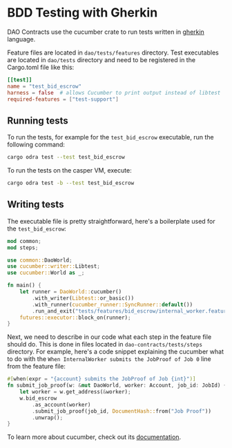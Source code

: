 # BDD Testing with Gherkin
DAO Contracts use the cucumber crate to run tests written in [gherkin](https://cucumber.io/docs/gherkin/) language.

Feature files are located in `dao/tests/features` directory.
Test executables are located in `dao/tests` directory and need to be registered in the
Cargo.toml file like this:

```toml
[[test]]
name = "test_bid_escrow"
harness = false  # allows Cucumber to print output instead of libtest
required-features = ["test-support"]
```

## Running tests
To run the tests, for example for the `test_bid_escrow` executable, run the following command:

```bash
cargo odra test --test test_bid_escrow
```

To run the tests on the casper VM, execute:

```bash
cargo odra test -b --test test_bid_escrow
```

## Writing tests
The executable file is pretty straightforward, here's a boilerplate used for the `test_bid_escrow`:

```rust
mod common;
mod steps;

use common::DaoWorld;
use cucumber::writer::Libtest;
use cucumber::World as _;

fn main() {
    let runner = DaoWorld::cucumber()
        .with_writer(Libtest::or_basic())
        .with_runner(cucumber_runner::SyncRunner::default())
        .run_and_exit("tests/features/bid_escrow/internal_worker.feature");
    futures::executor::block_on(runner);
}
```

Next, we need to describe in our code what each step in the feature file should do. This is done in files located in
`dao-contracts/tests/steps` directory. For example, here's a code snippet explaining the cucumber what to do with
the `When InternalWorker submits the JobProof of Job 0` line from the feature file:

```rust
#[when(expr = "{account} submits the JobProof of Job {int}")]
fn submit_job_proof(w: &mut DaoWorld, worker: Account, job_id: JobId) {
    let worker = w.get_address(&worker);
    w.bid_escrow
        .as_account(worker)
        .submit_job_proof(job_id, DocumentHash::from("Job Proof"))
        .unwrap();
}
```

To learn more about cucumber, check out its [documentation](https://docs.rs/cucumber/latest/cucumber/).